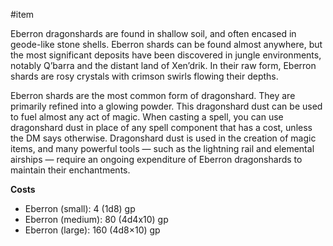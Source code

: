 #item

Eberron dragonshards are found in shallow soil, and often encased in geode-like stone shells. Eberron shards can be found almost anywhere, but the most significant deposits have been discovered in jungle environments, notably Q’barra and the distant land of Xen’drik. In their raw form, Eberron shards are rosy crystals with crimson swirls flowing their depths.

Eberron shards are the most common form of dragonshard. They are primarily refined into a glowing powder. This dragonshard dust can be used to fuel almost any act of magic. When casting a spell, you can use dragonshard dust in place of any spell component that has a cost, unless the DM says otherwise. Dragonshard dust is used in the creation of magic items, and many powerful tools — such as the lightning rail and elemental airships — require an ongoing expenditure of Eberron dragonshards to maintain their enchantments.

**Costs**

- Eberron (small): 4 (1d8) gp
- Eberron (medium): 80 (4d4x10) gp
- Eberron (large): 160 (4d8×10) gp
